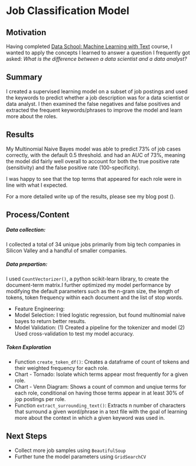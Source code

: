 # Job Classification Model

## Motivation
Having completed [Data School: Machine Learning with Text](https://www.dataschool.io/learn/) course, I wanted to apply the concepts I learned to answer a question I frequently got asked: *What is the difference between a data scientist and a data analyst?*

## Summary
I created a supervised learning model on a subset of job postings and used the keywords to predict whether a job description was for a data scientist or data analyst. I then examined the false negatives and false positives and extracted the frequent keywords/phrases to improve the model and learn more about the roles.

## Results
My Multinomial Naive Bayes model was able to predict 73% of job cases correctly, with the default 0.5 threshold.  and had an AUC of 73%, meaning the model did fairly well overall to account for both the true positive rate (sensitivity) and the false positive rate (100-specificity).   

I was happy to see that the top terms that appeared for each role were in line with what I expected. 

For a more detailed write up of the results, please see my blog post ().
 
## Process/Content

##### Data collection: 
I collected a total of 34 unique jobs primarily from big tech companies in Silicon Valley and a handful of smaller companies.

##### Data prepartion: 
I used `CountVectorizer()`, a python scikit-learn library, to create the document-term matrix.I further optimized my model performance by modifying the default parameters such as the n-gram size, the length of tokens, token frequency within each document and the list of stop words.
- Feature Engineering:
- Model Selection: I tried logistic regression, but found multinomial naive bayes to return better results.
- Model Validation: (1) Created a pipeline for the tokenizer and model (2) Used cross-validation to test my model accuracy.


##### Token Exploration
- Function `create_token_df()`: Creates a dataframe of count of tokens and their weighted frequency for each role. 
- Chart - Tornado: Isolate which terms appear most frequently for a given role. 
- Chart - Venn Diagram: Shows a count of common and unqiue terms for each role, conditional on having those terms appear in at least 30% of jop postings per role.
- Function `extract_surrounding_text()`: Extracts n number of characters that surround a given word/phrase in a text file with the goal of learning more about the context in which a given keyword was used in.


## Next Steps
- Collect more job samples using `BeautifulSoup`
- Further tune the model parameters using `GridSearchCV`
